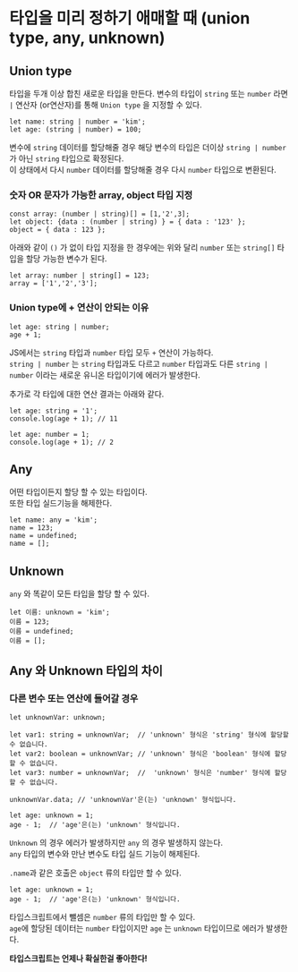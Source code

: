 # 타입을 미리 정하기 애매할 때 (union type, any, unknown)

## Union type

타입을 두개 이상 합친 새로운 타입을 만든다.
변수의 타입이 `string` 또는 `number` 라면 `|` 연산자 (or연산자)를 통해 `Union type` 을 지정할 수 있다.

```
let name: string | number = 'kim';
let age: (string | number) = 100;
```

변수에 `string` 데이터를 할당해줄 경우 해당 변수의 타입은 더이상 `string | number` 가 아닌 `string` 타입으로 확정된다.  
이 상태에서 다시 `number` 데이터를 할당해줄 경우 다시 `number` 타입으로 변환된다.

### 숫자 OR 문자가 가능한 array, object 타입 지정

```
const array: (number | string)[] = [1,'2',3];
let object: {data : (number | string) } = { data : '123' };
object = { data : 123 };
```

아래와 같이 `()` 가 없이 타입 지정을 한 경우에는 위와 달리 `number` 또는 `string[]` 타입을 할당 가능한 변수가 된다.

```
let array: number | string[] = 123;
array = ['1','2','3'];
```

### Union type에 + 연산이 안되는 이유

```
let age: string | number;
age + 1;
```

JS에서는 `string` 타입과 `number` 타입 모두 `+` 연산이 가능하다.  
`string | number` 는 `string` 타입과도 다르고 `number` 타입과도 다른 `string | number` 이라는 새로운 유니온 타입이기에 에러가 발생한다.

추가로 각 타입에 대한 연산 결과는 아래와 같다.

```
let age: string = '1';
console.log(age + 1); // 11
```

```
let age: number = 1;
console.log(age + 1); // 2
```

## Any

어떤 타입이든지 할당 할 수 있는 타입이다.  
또한 타입 실드기능을 해제한다.

```
let name: any = 'kim';
name = 123;
name = undefined;
name = [];
```

## Unknown

`any` 와 똑같이 모든 타입을 할당 할 수 있다.

```
let 이름: unknown = 'kim';
이름 = 123;
이름 = undefined;
이름 = [];
```

## Any 와 Unknown 타입의 차이

### 다른 변수 또는 연산에 들어갈 경우

```
let unknownVar: unknown;

let var1: string = unknownVar;  // 'unknown' 형식은 'string' 형식에 할당할 수 없습니다.
let var2: boolean = unknownVar; // 'unknown' 형식은 'boolean' 형식에 할당할 수 없습니다.
let var3: number = unknownVar;  //  'unknown' 형식은 'number' 형식에 할당할 수 없습니다.

unknownVar.data; // 'unknownVar'은(는) 'unknown' 형식입니다.

let age: unknown = 1;
age - 1;  // 'age'은(는) 'unknown' 형식입니다.
```

`Unknown` 의 경우 에러가 발생하지만 `any` 의 경우 발생하지 않는다.  
`any` 타입의 변수와 만난 변수도 타입 실드 기능이 해제된다.

`.name`과 같은 호출은 `object` 류의 타입만 할 수 있다.

```
let age: unknown = 1;
age - 1;  // 'age'은(는) 'unknown' 형식입니다.
```

타입스크립트에서 뺄셈은 `number` 류의 타입만 할 수 있다.  
`age`에 할당된 데이터는 `number` 타입이지만 `age` 는 `unknown` 타입이므로 에러가 발생한다.

**타입스크립트는 언제나 확실한걸 좋아한다!**
